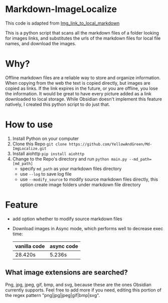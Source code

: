 # Markdown-ImageLocalize
This code is adapted from [Img_link_to_local_markdown](https://github.com/xZaR3y4p/Img_link_to_local_markdown)

This is a python script that scans all the markdown files of a folder looking for images links, 
and substitutes the urls of the markdown files for local file names, 
and download the images.

# Why?
Offline markdown files are a reliable way to store and organize information.
When copying from the web the text is copied directly, but images are copied as links.
If the link expires in the future, or you are offline, you lose the information.
It would be great to have every picture added as a link downloaded to local storage.
While Obsidian doesn't implement this feature natively, I created this python script to do just that.

# How to use
1. Install Python on your computer
2. Clone this Repo `git clone https://github.com/YellowAndGreen/Md-ImgLocalize.git`
3. Install aiohttp `pip install aiohttp`
4. Change to the Repo's directory and run `python main.py --md_path=[md_path]`
    + specify `md_path` as your markdown files directory
    + use `--log` to save log file
    + use `--modify_source` to modify source markdown files directly, this option create image folders under markdown file directory
# Feature
+ add option whether to modify source markdown files
+ Download images in Async mode, which performs well to decrease exec time:

    |  vanilla code   | async code  |
    |  ----  | ----  |
    | 28.420s  | 5.236s |


## What image extensions are searched?
Png, jpg, jpeg, gif, bmp, and svg, because these are the ones Obsidian currently supports. Feel free to add more if you need, editing this portion of the regex  pattern "png|jpg|jpeg|gif|bmp|svg".



